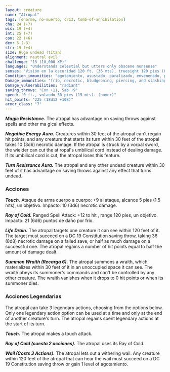```yaml
---
layout: creature
name: "Atropal"
tags: [enorme, no-muerto, cr13, tomb-of-annihilation]
cha: 24 (+7)
wis: 19 (+4)
int: 25 (+7)
con: 22 (+6)
dex: 5 (-3)
str: 19 (+4)
size: Huge undead (titan)
alignment: neutral evil
challenge: "13 (10,000 XP)"
languages: "Understands Celestial but utters only obscene nonsense"
senses: "Visión en la oscuridad 120 ft. (36 mts), truesight 120 pies (6 mts), passive Perception 14"
Condition_immunities: "agotamiento, asustado, paralizado, envenenado, prone"
Damage_immunities: "frío, necrotic, bludgeoning, piercing, and slashing damage from nonmagical attacks"
Damage_vulnerabilities: "radiant"
saving_throws: "Con +11, Sab +9"
speed: "0 ft., volando 50 pies (15 mts). (hover)"
hit_points: "225 (18d12 +108)"
armor_class: "7"
---
```


***Magic Resistance.*** The atropal has advantage on saving throws against spells and other ma gical effects.

***Negative Energy Aura.*** Creatures within 30 feet of the atropal can't regain hit points, and any creature that starts its turn within 30 feet of the atropal takes 10 (3d6) necrotic damage. If the atropal is struck by a vorpal sword, the wielder can cut the at ropal's umbilical cord instead of dealing damage. If its umbilical cord is cut, the atropal loses this feature.

***Turn Resistance Aura.*** The atropal and any other undead creature within 30 feet of it has advantage on saving throws against any effect that turns undead.

### Acciones

***Touch.*** Ataque de arma cuerpo a cuerpo: +9 al ataque, alcance 5 pies (1.5 mts), un objetivo. Impacto: 10 (3d6) necrotic damage.

***Ray of Cold.*** Ranged Spell Attack: +12 to hit , range 120 pies, un objetivo. Impacto: 21 (6d6) puntos de daño por frío.

***Life Drain.*** The atropal targets one creature it can see within 120 feet of it. The target must succeed on a DC 19 Constitution saving throw, taking 36 (8d8) necrotic damage on a failed save, or half as much damage on a successful one. The atropal regains a number of hit points equal to half the amount of damage dealt.

***Summon Wraith (Recarga 6).*** The atropal summons a wraith, which materializes within 30 feet of it in an unoccupied space it can see. The wraith obeys its summoner's commands and can't be controlled by any other creature. The wraith vanishes when it drops to 0 hit points or when its summoner dies.

### Acciones Legendarias

The atropal can take 3 legendary actions, choosing from the options below. Only one legendary action option can be used at a time and only at the end of another creature's turn. The atropal regains spent legendary actions at the start of its turn.

***Touch.*** The atropal makes a touch attack.

***Ray of Cold (cuesta 2 acciones).*** The atropal uses its Ray of Cold.

***Wail (Costs 3 Actions).*** The atropal lets out a withering wail. Any creature within 120 feet of the atropal that can hear the wail must succeed on a DC 19 Constitution saving throw or gain 1 level of agotamiento.